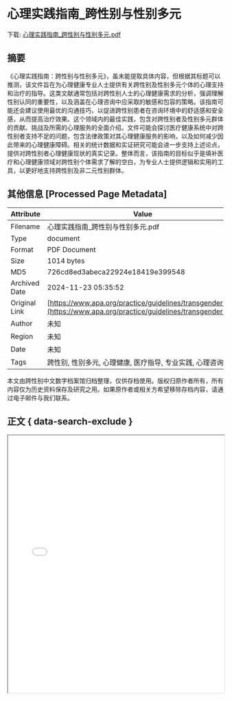 # 心理实践指南_跨性别与性别多元

<!-- tcd_download_link -->
下载: <a href="../心理实践指南_跨性别与性别多元.pdf" download>心理实践指南_跨性别与性别多元.pdf</a>
<!-- tcd_download_link_end -->

## 摘要

<!-- tcd_abstract -->
《心理实践指南：跨性别与性别多元》，虽未能提取具体内容，但根据其标题可以推测，该文件旨在为心理健康专业人士提供有关跨性别及性别多元个体的心理支持和治疗的指导。这类文献通常包括对跨性别人士的心理健康需求的分析，强调理解性别认同的重要性，以及涵盖在心理咨询中应采取的敏感和包容的策略。该指南可能还会建议使用最优的沟通技巧，以促进跨性别患者在咨询环境中的舒适感和安全感，从而提高治疗效果。这个领域内的最佳实践，包含对跨性别者及性别多元群体的贡献、挑战及所需的心理服务的全面介绍。文件可能会探讨医疗健康系统中对跨性别者支持不足的问题，包含法律政策对其心理健康服务的影响，以及如何减少因此带来的心理健康障碍。相关的统计数据和实证研究可能会进一步支持上述论点，提供对跨性别者心理健康现状的真实记录。整体而言，该指南的目标似乎是填补医疗和心理健康领域对跨性别个体需求了解的空白，为专业人士提供逻辑和实用的工具，以更好地支持跨性别及非二元性别群体。

<!-- tcd_abstract_end -->

## 其他信息 [Processed Page Metadata]

| Attribute       | Value                                  |
|-----------------|----------------------------------------|
| Filename        | 心理实践指南_跨性别与性别多元.pdf                             |
| Type            | document                                 |
| Format          | PDF Document                               |
| Size            | 1014 bytes                           |
| MD5             | 726cd8ed3abeca22924e18419e399548                                  |
| Archived Date   | 2024-11-23 05:35:52                             |
| Original Link   | [https://www.apa.org/practice/guidelines/transgender.pdf](https://www.apa.org/practice/guidelines/transgender.pdf)                         |
| Author          | 未知                               |
| Region          | 未知                               |
| Date            | 未知                                 |
| Tags            | 跨性别, 性别多元, 心理健康, 医疗指导, 专业实践, 心理咨询                                 |

本文由跨性别中文数字档案馆归档整理，仅供存档使用。版权归原作者所有，所有内容仅为历史资料保存及研究之用。如果原作者或相关方希望移除存档内容，请通过电子邮件与我们联系。

## 正文 { data-search-exclude }

<!-- tcd_main_text -->
<iframe src="../心理实践指南_跨性别与性别多元.pdf" width="100%" height="600px">
    <p>无法显示PDF，请下载查看。</p>
</iframe>
<!-- tcd_main_text_end -->

